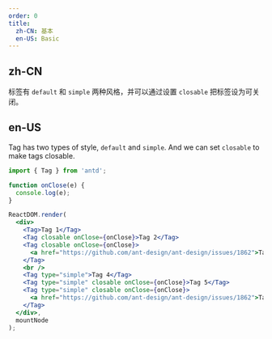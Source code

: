 ```yaml
---
order: 0
title:
  zh-CN: 基本
  en-US: Basic
---
```


## zh-CN

标签有 `default` 和 `simple` 两种风格，并可以通过设置 `closable` 把标签设为可关闭。

## en-US

Tag has two types of style, `default` and `simple`. And we can set `closable` to make tags closable.

````jsx
import { Tag } from 'antd';

function onClose(e) {
  console.log(e);
}

ReactDOM.render(
  <div>
    <Tag>Tag 1</Tag>
    <Tag closable onClose={onClose}>Tag 2</Tag>
    <Tag closable onClose={onClose}>
      <a href="https://github.com/ant-design/ant-design/issues/1862">Tag 3</a>
    </Tag>
    <br />
    <Tag type="simple">Tag 4</Tag>
    <Tag type="simple" closable onClose={onClose}>Tag 5</Tag>
    <Tag type="simple" closable onClose={onClose}>
      <a href="https://github.com/ant-design/ant-design/issues/1862">Tag 6</a>
    </Tag>
  </div>,
  mountNode
);
````
